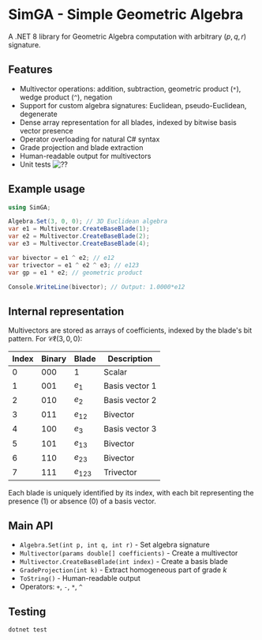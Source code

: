 # SimGA - Simple Geometric Algebra

A .NET 8 library for Geometric Algebra computation with arbitrary $(p,q,r)$ signature.

## Features
- Multivector operations: addition, subtraction, geometric product (`*`), wedge product (`^`), negation
- Support for custom algebra signatures: Euclidean, pseudo-Euclidean, degenerate
- Dense array representation for all blades, indexed by bitwise basis vector presence
- Operator overloading for natural C# syntax
- Grade projection and blade extraction
- Human-readable output for multivectors
- Unit tests ![??](https://img.shields.io/badge/74/74%20passing-brightgreen)

## Example usage
```csharp
using SimGA;

Algebra.Set(3, 0, 0); // 3D Euclidean algebra
var e1 = Multivector.CreateBaseBlade(1);
var e2 = Multivector.CreateBaseBlade(2);
var e3 = Multivector.CreateBaseBlade(4);

var bivector = e1 ^ e2; // e12
var trivector = e1 ^ e2 ^ e3; // e123
var gp = e1 * e2; // geometric product

Console.WriteLine(bivector); // Output: 1.0000*e12
```

## Internal representation
Multivectors are stored as arrays of coefficients, indexed by the blade's bit pattern. For $\mathcal{C}\ell(3,0,0)$:

| Index | Binary | Blade     | Description    |
|-------|--------|-----------|----------------|
| 0     | 000    | $1$       | Scalar         |
| 1     | 001    | $e_1$     | Basis vector 1 |
| 2     | 010    | $e_2$     | Basis vector 2 |
| 3     | 011    | $e_{12}$  | Bivector       |
| 4     | 100    | $e_3$     | Basis vector 3 |
| 5     | 101    | $e_{13}$  | Bivector       |
| 6     | 110    | $e_{23}$  | Bivector       |
| 7     | 111    | $e_{123}$ | Trivector      |

Each blade is uniquely identified by its index, with each bit representing the presence (1) or absence (0) of a basis vector.

## Main API
- `Algebra.Set(int p, int q, int r)` - Set algebra signature
- `Multivector(params double[] coefficients)` - Create a multivector
- `Multivector.CreateBaseBlade(int index)` - Create a basis blade
- `GradeProjection(int k)` - Extract homogeneous part of grade $k$
- `ToString()` - Human-readable output
- Operators: `+`, `-`, `*`, `^`

## Testing
```bash
dotnet test
```